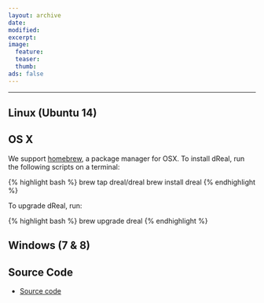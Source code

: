 ```yaml
---
layout: archive
date:
modified:
excerpt:
image:
  feature:
  teaser:
  thumb:
ads: false
---
```


---

Linux (Ubuntu 14)
-----------------

OS X
----

We support [homebrew][homebrew], a package manager for OSX. To install
dReal, run the following scripts on a terminal:

{% highlight bash %}
brew tap dreal/dreal
brew install dreal
{% endhighlight %}


To upgrade dReal, run:

{% highlight bash %}
brew upgrade dreal
{% endhighlight %}

[homebrew]: http://brew.sh/

Windows (7 & 8)
---------------


Source Code
-----------

- [Source code](http://github.com/dreal/dreal/archive/master.zip)
